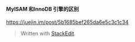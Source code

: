 ####  MyISAM 和InnoDB 引擎的区别

https://juejin.im/post/5b1685bef265da6e5c3c1c34


> Written with [StackEdit](https://stackedit.io/).
<!--stackedit_data:
eyJoaXN0b3J5IjpbLTE4NDAzNzE3MDIsNzMwOTk4MTE2XX0=
-->
